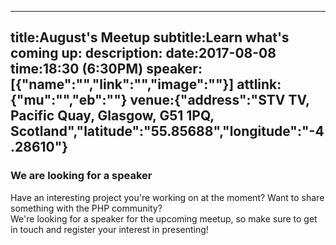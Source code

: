 ----
title:August's Meetup
subtitle:Learn what's coming up:
description:
date:2017-08-08
time:18:30 (6:30PM)
speaker:[{"name":"","link":"","image":""}]
attlink:{"mu":"","eb":""}
venue:{"address":"STV TV, Pacific Quay, Glasgow, G51 1PQ, Scotland","latitude":"55.85688","longitude":"-4.28610"}
----

### We are looking for a speaker

Have an interesting project you're working on at the moment? Want to share something with the PHP community?  
We're looking for a speaker for the upcoming meetup, so make sure to get in touch and register your interest in presenting!  

